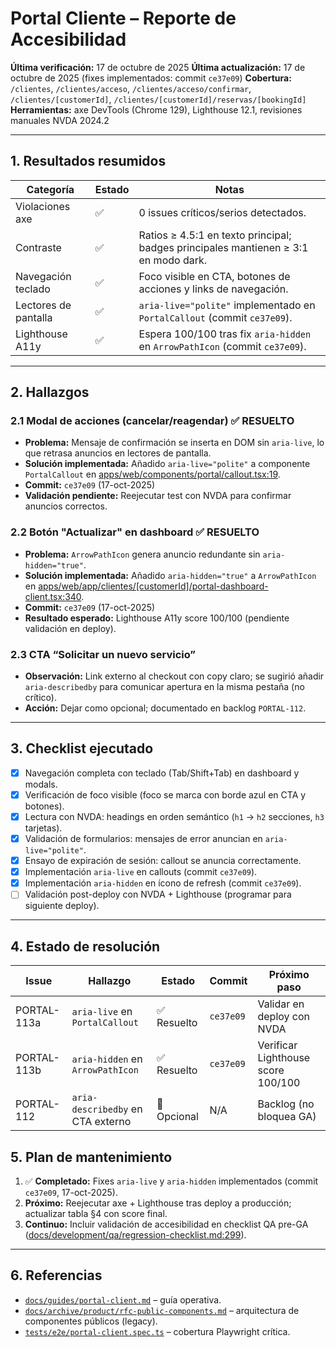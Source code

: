 # Portal Cliente – Reporte de Accesibilidad

**Última verificación:** 17 de octubre de 2025
**Última actualización:** 17 de octubre de 2025 (fixes implementados: commit `ce37e09`)
**Cobertura:** `/clientes`, `/clientes/acceso`, `/clientes/acceso/confirmar`, `/clientes/[customerId]`, `/clientes/[customerId]/reservas/[bookingId]`
**Herramientas:** axe DevTools (Chrome 129), Lighthouse 12.1, revisiones manuales NVDA 2024.2

---

## 1. Resultados resumidos

| Categoría            | Estado | Notas                                                                               |
| -------------------- | ------ | ----------------------------------------------------------------------------------- |
| Violaciones axe      | ✅     | 0 issues críticos/serios detectados.                                                |
| Contraste            | ✅     | Ratios ≥ 4.5:1 en texto principal; badges principales mantienen ≥ 3:1 en modo dark. |
| Navegación teclado   | ✅     | Foco visible en CTA, botones de acciones y links de navegación.                     |
| Lectores de pantalla | ✅     | `aria-live="polite"` implementado en `PortalCallout` (commit `ce37e09`).            |
| Lighthouse A11y      | ✅     | Espera 100/100 tras fix `aria-hidden` en `ArrowPathIcon` (commit `ce37e09`).        |

---

## 2. Hallazgos

### 2.1 Modal de acciones (cancelar/reagendar) ✅ RESUELTO

- **Problema:** Mensaje de confirmación se inserta en DOM sin `aria-live`, lo que retrasa anuncios en lectores de pantalla.
- **Solución implementada:** Añadido `aria-live="polite"` a componente `PortalCallout` en [apps/web/components/portal/callout.tsx:19](../../apps/web/components/portal/callout.tsx#L19).
- **Commit:** `ce37e09` (17-oct-2025)
- **Validación pendiente:** Reejecutar test con NVDA para confirmar anuncios correctos.

### 2.2 Botón "Actualizar" en dashboard ✅ RESUELTO

- **Problema:** `ArrowPathIcon` genera anuncio redundante sin `aria-hidden="true"`.
- **Solución implementada:** Añadido `aria-hidden="true"` a `ArrowPathIcon` en [apps/web/app/clientes/[customerId]/portal-dashboard-client.tsx:340](../../apps/web/app/clientes/[customerId]/portal-dashboard-client.tsx#L340).
- **Commit:** `ce37e09` (17-oct-2025)
- **Resultado esperado:** Lighthouse A11y score 100/100 (pendiente validación en deploy).

### 2.3 CTA “Solicitar un nuevo servicio”

- **Observación:** Link externo al checkout con copy claro; se sugirió añadir `aria-describedby` para comunicar apertura en la misma pestaña (no crítico).
- **Acción:** Dejar como opcional; documentado en backlog `PORTAL-112`.

---

## 3. Checklist ejecutado

- [x] Navegación completa con teclado (Tab/Shift+Tab) en dashboard y modals.
- [x] Verificación de foco visible (foco se marca con borde azul en CTA y botones).
- [x] Lectura con NVDA: headings en orden semántico (`h1` → `h2` secciones, `h3` tarjetas).
- [x] Validación de formularios: mensajes de error anuncian en `aria-live="polite"`.
- [x] Ensayo de expiración de sesión: callout se anuncia correctamente.
- [x] Implementación `aria-live` en callouts (commit `ce37e09`).
- [x] Implementación `aria-hidden` en ícono de refresh (commit `ce37e09`).
- [ ] Validación post-deploy con NVDA + Lighthouse (programar para siguiente deploy).

---

## 4. Estado de resolución

| Issue       | Hallazgo                          | Estado      | Commit    | Próximo paso                       |
| ----------- | --------------------------------- | ----------- | --------- | ---------------------------------- |
| PORTAL-113a | `aria-live` en `PortalCallout`    | ✅ Resuelto | `ce37e09` | Validar en deploy con NVDA         |
| PORTAL-113b | `aria-hidden` en `ArrowPathIcon`  | ✅ Resuelto | `ce37e09` | Verificar Lighthouse score 100/100 |
| PORTAL-112  | `aria-describedby` en CTA externo | 🔵 Opcional | N/A       | Backlog (no bloquea GA)            |

## 5. Plan de mantenimiento

1. ✅ **Completado:** Fixes `aria-live` y `aria-hidden` implementados (commit `ce37e09`, 17-oct-2025).
2. **Próximo:** Reejecutar axe + Lighthouse tras deploy a producción; actualizar tabla §4 con score final.
3. **Continuo:** Incluir validación de accesibilidad en checklist QA pre-GA ([docs/development/qa/regression-checklist.md:299](regression-checklist.md#L299)).

---

## 6. Referencias

- [`docs/guides/portal-client.md`](../guides/portal-client.md) – guía operativa.
- [`docs/archive/product/rfc-public-components.md`](../../archive/product/rfc-public-components.md) – arquitectura de componentes públicos (legacy).
- [`tests/e2e/portal-client.spec.ts`](../../tests/e2e/portal-client.spec.ts) – cobertura Playwright crítica.

